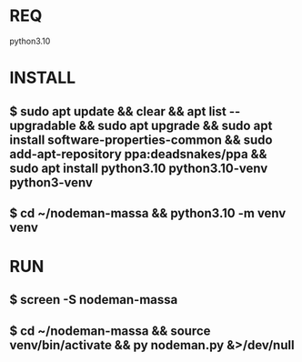 # REQ  
python3.10

# INSTALL  
$ sudo apt update && clear && apt list --upgradable && sudo apt upgrade && sudo apt install software-properties-common && sudo add-apt-repository ppa:deadsnakes/ppa && sudo apt install python3.10 python3.10-venv python3-venv
---------------  
$ cd ~/nodeman-massa && python3.10 -m venv venv  
---  

# RUN  
$ screen -S nodeman-massa  
---  
$ cd   ~/nodeman-massa && source venv/bin/activate && py nodeman.py &>/dev/null  
---  








